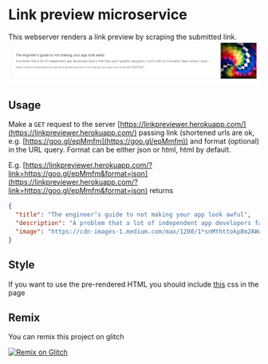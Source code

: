 # Link preview microservice
This webserver renders a link preview by scraping the submitted link.
![screenshot](screenshot.PNG)
## Usage
Make a `GET` request to the server [https://linkpreviewer.herokuapp.com/](https://linkpreviewer.herokuapp.com/) passing link (shortened urls are ok, e.g. [https://goo.gl/epMmfm](https://goo.gl/epMmfm)) and format (optional) in the URL query. Format can be either json or html, html by default.

E.g.
[https://linkpreviewer.herokuapp.com/?link=https://goo.gl/epMmfm&format=json](https://linkpreviewer.herokuapp.com/?link=https://goo.gl/epMmfm&format=json) returns
```json
{
  "title": "The engineer’s guide to not making your app look awful",
  "description": "A problem that a lot of independent app developers face is that they aren’t graphic designers. I work with an innovation team where I have…",
  "image": "https://cdn-images-1.medium.com/max/1200/1*snMthttokp8m2AWo9dLN7A.jpeg"
}
```

## Style
If you want to use the pre-rendered HTML you should include [this](https://github.com/ZaninAndrea/linkPreview/blob/master/style.css) css in the page

## Remix
You can remix this project on glitch

[![Remix on Glitch](https://cdn.glitch.com/2703baf2-b643-4da7-ab91-7ee2a2d00b5b%2Fremix-button.svg)](https://glitch.com/edit/#!/remix/https://clover-hour.glitch.me/)
